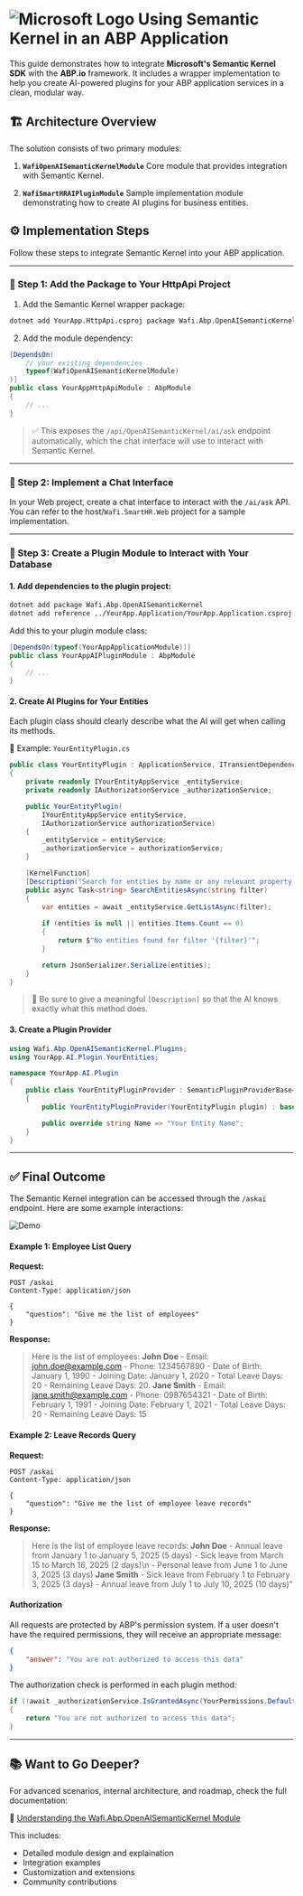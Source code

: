﻿# ![Microsoft Logo](https://img.icons8.com/color/48/microsoft.png) Using Semantic Kernel in an ABP Application &nbsp;&nbsp;&nbsp;

This guide demonstrates how to integrate **Microsoft's Semantic Kernel SDK** with the **ABP.io** framework. It includes a wrapper implementation to help you create AI-powered plugins for your ABP application services in a clean, modular way.


## 🏗️ Architecture Overview

The solution consists of two primary modules:

1. **`WafiOpenAISemanticKernelModule`**
   Core module that provides integration with Semantic Kernel.

2. **`WafiSmartHRAIPluginModule`**
   Sample implementation module demonstrating how to create AI plugins for business entities.


## ⚙️ Implementation Steps

Follow these steps to integrate Semantic Kernel into your ABP application.

---

### 🔹 Step 1: Add the Package to Your HttpApi Project

1. Add the Semantic Kernel wrapper package:

```bash
dotnet add YourApp.HttpApi.csproj package Wafi.Abp.OpenAISemanticKernel
```

2. Add the module dependency:

```csharp
[DependsOn(
    // your existing dependencies
    typeof(WafiOpenAISemanticKernelModule)
)]
public class YourAppHttpApiModule : AbpModule
{
    // ...
}
```

> ✅ This exposes the `/api/OpenAISemanticKernel/ai/ask` endpoint automatically, which the chat interface will use to interact with Semantic Kernel.

---

### 🔹 Step 2: Implement a Chat Interface

In your Web project, create a chat interface to interact with the `/ai/ask` API. You can refer to the host/`Wafi.SmartHR.Web` project for a sample implementation.

---

### 🔹 Step 3: Create a Plugin Module to Interact with Your Database

#### 1. Add dependencies to the plugin project:

```bash
dotnet add package Wafi.Abp.OpenAISemanticKernel
dotnet add reference ../YourApp.Application/YourApp.Application.csproj
```

Add this to your plugin module class:

```csharp
[DependsOn(typeof(YourAppApplicationModule))]
public class YourAppAIPluginModule : AbpModule
{
    // ...
}
```


#### 2. Create AI Plugins for Your Entities

Each plugin class should clearly describe what the AI will get when calling its methods.

📄 Example: `YourEntityPlugin.cs`

```csharp
public class YourEntityPlugin : ApplicationService, ITransientDependency
{
    private readonly IYourEntityAppService _entityService;
    private readonly IAuthorizationService _authorizationService;

    public YourEntityPlugin(
        IYourEntityAppService entityService,
        IAuthorizationService authorizationService)
    {
        _entityService = entityService;
        _authorizationService = authorizationService;
    }

    [KernelFunction]
    [Description("Search for entities by name or any relevant property using a keyword or phrase")]
    public async Task<string> SearchEntitiesAsync(string filter)
    {
        var entities = await _entityService.GetListAsync(filter);
        
        if (entities is null || entities.Items.Count == 0)
        {
            return $"No entities found for filter '{filter}'";
        }

        return JsonSerializer.Serialize(entities);
    }
}
```
> 🧠 Be sure to give a meaningful `[Description]` so that the AI knows exactly what this method does.


####  3. Create a Plugin Provider

```csharp
using Wafi.Abp.OpenAISemanticKernel.Plugins;
using YourApp.AI.Plugin.YourEntities;

namespace YourApp.AI.Plugin
{
    public class YourEntityPluginProvider : SemanticPluginProviderBase<YourEntityPlugin>, IWafiPluginProvider
    {
        public YourEntityPluginProvider(YourEntityPlugin plugin) : base(plugin) { }

        public override string Name => "Your Entity Name";
    }
}
```

---


## ✅ Final Outcome 
The Semantic Kernel integration can be accessed through the `/askai` endpoint. Here are some example interactions:

![Demo](path/to/your-demo.gif)

#### Example 1: Employee List Query

**Request:**
```http
POST /askai
Content-Type: application/json

{
    "question": "Give me the list of employees"
}
```

**Response:**
> Here is the list of employees: **John Doe**   - Email: john.doe@example.com   - Phone: 1234567890   - Date of Birth: January 1, 1990   - Joining Date: January 1, 2020   - Total Leave Days: 20   - Remaining Leave Days: 20. **Jane Smith**   - Email: jane.smith@example.com   - Phone: 0987654321   - Date of Birth: February 1, 1991   - Joining Date: February 1, 2021   - Total Leave Days: 20   - Remaining Leave Days: 15

#### Example 2: Leave Records Query

**Request:**
```http
POST /askai
Content-Type: application/json

{
    "question": "Give me the list of employee leave records"
}
```

**Response:**

>  Here is the list of employee leave records: **John Doe**   - Annual leave from January 1 to January 5, 2025 (5 days)  - Sick leave from March 15 to March 16, 2025 (2 days)\n   - Personal leave from June 1 to June 3, 2025 (3 days) **Jane Smith**   - Sick leave from February 1 to February 3, 2025 (3 days)   - Annual leave from July 1 to July 10, 2025 (10 days)"


#### Authorization

All requests are protected by ABP's permission system. If a user doesn't have the required permissions, they will receive an appropriate message:

```json
{
    "answer": "You are not authorized to access this data"
}
```

The authorization check is performed in each plugin method:

```csharp
if (!await _authorizationService.IsGrantedAsync(YourPermissions.Default))
{
    return "You are not authorized to access this data";
}
```

---


## 📚 Want to Go Deeper?

For advanced scenarios, internal architecture, and roadmap, check the full documentation:

🔗 [Understanding the Wafi.Abp.OpenAISemanticKernel Module](https://github.com/WafiSolutions/Wafi.Abp.SemanticKernel/tree/main/src/OpenAISemanticKernel)

This includes:

* Detailed module design and explaination
* Integration examples
* Customization and extensions
* Community contributions
 